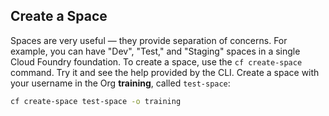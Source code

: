 Create a Space
--------------

Spaces are very useful — they provide separation of concerns. For example, you can have "Dev", "Test," and "Staging" spaces in a single Cloud Foundry foundation. To create a space, use the `cf create-space` command. Try it and see the help provided by the CLI. Create a space with your username in the Org **training**, called `test-space`:

```sh
cf create-space test-space -o training
```
